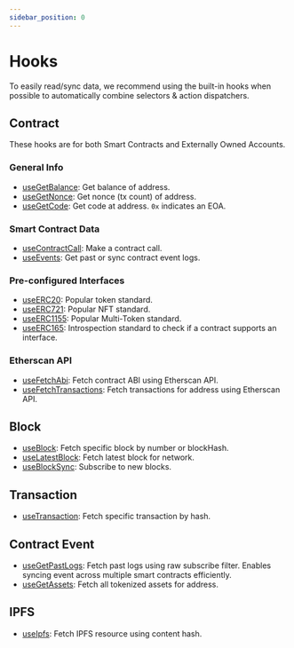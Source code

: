 ```yaml
---
sidebar_position: 0
---
```


# Hooks

To easily read/sync data, we recommend using the built-in hooks when possible to automatically combine selectors & action dispatchers.

## Contract

These hooks are for both Smart Contracts and Externally Owned Accounts.

### General Info

-   [useGetBalance](./0_Contract/5_useGetBalance.mdx): Get balance of address.
-   [useGetNonce](./0_Contract/6_useGetNonce.mdx): Get nonce (tx count) of address.
-   [useGetCode](./0_Contract/7_useGetCode.mdx): Get code at address. `0x` indicates an EOA.

### Smart Contract Data
-   [useContractCall](./0_Contract/0_useContractCall.mdx): Make a contract call.
-   [useEvents](./0_Contract/1_useEvents.mdx): Get past or sync contract event logs.

### Pre-configured Interfaces
-   [useERC20](./1_ERC20/0_useERC20.mdx): Popular token standard.
-   [useERC721](./2_ERC721/0_useERC721.mdx): Popular NFT standard.
-   [useERC1155](./3_ERC1155/0_useERC1155.mdx): Popular Multi-Token standard.
-   [useERC165](./4_ERC165/0_useERC165.mdx): Introspection standard to check if a contract supports an interface.

### Etherscan API
-   [useFetchAbi](./0_Contract/8_useFetchAbi.mdx): Fetch contract ABI using Etherscan API.
-   [useFetchTransactions](./7_Transaction/1_useFetchTransactions.mdx): Fetch transactions for address using Etherscan API.

## Block

-   [useBlock](./6_Block/0_useBlock.mdx): Fetch specific block by number or blockHash.
-   [useLatestBlock](./6_Block/1_useLatestBlock.mdx): Fetch latest block for network.
-   [useBlockSync](./6_Block/2_useBlockSync.mdx): Subscribe to new blocks.

## Transaction

-   [useTransaction](./7_Transaction/0_useTransaction.mdx): Fetch specific transaction by hash.

## Contract Event

-   [useGetPastLogs](./5_Event/0_useGetPastLogs.mdx): Fetch past logs using raw subscribe filter. Enables syncing event across multiple smart contracts efficiently.
-   [useGetAssets](./5_Event/1_useGetAssets.mdx): Fetch all tokenized assets for address.

## IPFS

-   [useIpfs](./IPFS.md#useIpfs): Fetch IPFS resource using content hash.
